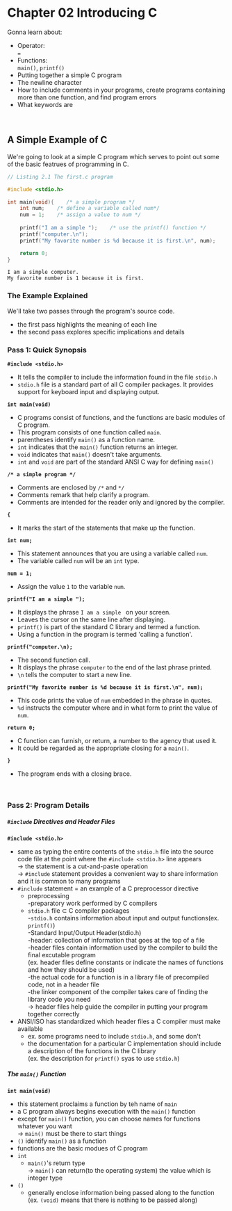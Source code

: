 # **Chapter 02 Introducing C**  


Gonna learn about:
- Operator:  
    `=`
- Functions:  
    `main()`, `printf()`
- Putting together a simple C program
- The newline character
- How to include comments in your programs, create programs containing more than one function, and find program errors
- What keywords are

<br/>

## **A Simple Example of C**
We're going to look at a simple C program which serves to point out some of the basic featrues of programming in C. 


```c
// Listing 2.1 The first.c program

#include <stdio.h>

int main(void){    /* a simple program */
    int num;    /* define a variable called num*/
    num = 1;    /* assign a value to num */
    
    printf("I am a simple ");    /* use the printf() function */
    printf("computer.\n");
    printf("My favorite number is %d because it is first.\n", num);

    return 0;
}
```

    I am a simple computer.
    My favorite number is 1 because it is first.


### The Example Explained  
We'll take two passes through the program's source code.  
- the first pass highlights the meaning of each line
- the second pass explores specific implications and details  


### Pass 1: Quick Synopsis  
**`#include <stdio.h>`**  
- It tells the compiler to include the information found in the file `stdio.h`
- `stdio.h` file is a standard part of all C compiler packages. It provides support for keyboard input and displaying output.  


**`int main(void)`**  
- C programs consist of functions, and the functions are basic modules of C program.
- This program consists of one function called `main`.
- parentheses identify `main()` as a function name.
- `int` indicates that the `main()` function returns an integer.
- `void` indicates that `main()` doesn't take arguments.
- `int` and `void` are part of the standard ANSI C way for defining `main()`  


**`/* a simple program */`**  
- Comments are enclosed by `/*` and `*/`
- Comments remark that help clarify a program.
- Comments are intended for the reader only and ignored by the compiler.  


**`{`**  
- It marks the start of the statements that make up the function.  


**`int num;`**  
- This statement announces that you are using a variable called `num`.
- The variable called `num` will be an `int` type.  


**`num = 1;`**  
- Assign the value `1` to the variable `num`.  


**`printf("I am a simple ");`**  
- It displays the phrase `I am a simple ` on your screen.
- Leaves the cursor on the same line after displaying.
- `printf()` is part of the standard C library and termed a function.
- Using a function in the program is termed 'calling a function'.  


**`printf("computer.\n);`**  
- The second function call.
- It displays the phrase `computer` to the end of the last phrase printed.
- `\n` tells the computer to start a new line.  


**`printf("My favorite number is %d because it is first.\n", num);`**  
- This code prints the value of `num` embedded in the phrase in quotes.
- `%d` instructs the computer where and in what form to print the value of `num`.  


**`return 0;`**  
- C function can furnish, or return, a number to the agency that used it.
- It could be regarded as the appropriate closing for a `main()`.  


**`}`**  
- The program ends with a closing brace.  

<br/>

### Pass 2: Program Details  
##### `#include` Directives and Header Files  
**`#include <stdio.h>`**  
- same as typing the entire contents of the `stdio.h` file into the source code file at the point where the `#include <stdio.h>` line appears  
&rightarrow; the statement is a cut-and-paste operation  
&rightarrow; `#include` statement provides a convenient way to share information and it is common to many programs  
- `#include` statement = an example of a C preprocessor directive  
    - preprocessing  
    -preparatory work performed by C compilers  
    - `stdio.h` file &subset; C compiler packages  
    -`stdio.h` contains information about input and output functions(ex. `printf()`)  
    -Standard Input/Output Header(stdio.h)  
    -header: collection of information that goes at the top of a file  
    -header files contain information used by the compiler to build the final excutable program  
    (ex. header files define constants or indicate the names of functions and how they should be used)  
    -the actual code for a function is in a library file of precompiled code, not in a header file  
    -the linker component of the compiler takes care of finding the library code you need  
    &rightarrow; header files help guide the compiler in putting your program together correctly  
- ANSI/ISO has standardized which header files a C compiler must make available  
    - ex. some programs need to include `stdio.h`, and some don't  
    - the documentation for a particular C implementation should include a description of the functions in the C library  
    (ex. the description for `printf()` syas to use `stdio.h`)


##### The `main()` Function  
**`int main(void)`**  
- this statement proclaims a function by teh name of `main`  
- a C program always begins execution with the `main()` function  
- except for `main()` function, you can choose names for functions whatever you want  
&rightarrow; `main()` must be there to start things  
- `()` identify `main()` as a function  
- functions are the basic modues of C program  
- `int`  
    - `main()`'s return type  
    &rightarrow; `main()` can return(to the operating system) the value which is integer type  
- `()`  
    - generally enclose information being passed along to the function  
    (ex. `(void)` means that there is nothing to be passed along)

